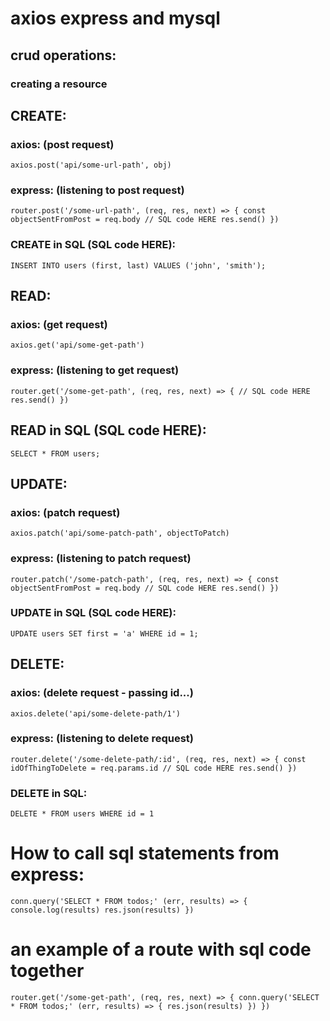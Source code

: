 # axios express and mysql

## crud operations:

### creating a resource

## CREATE:
### axios: (post request)

```axios.post('api/some-url-path', obj)```

### express: (listening to post request)

`router.post('/some-url-path', (req, res, next) => {
  const objectSentFromPost = req.body
  // SQL code HERE
  res.send()
})`

### CREATE in SQL (SQL code HERE):
```INSERT INTO users (first, last) VALUES ('john', 'smith');```

## READ:
### axios: (get request)
```axios.get('api/some-get-path')```

### express: (listening to get request)
`router.get('/some-get-path', (req, res, next) => {
  // SQL code HERE
  res.send()
})`

## READ in SQL (SQL code HERE):
```SELECT * FROM users;```

## UPDATE:
### axios: (patch request)
```axios.patch('api/some-patch-path', objectToPatch)```

### express: (listening to patch request)
`router.patch('/some-patch-path', (req, res, next) => {
  const objectSentFromPost = req.body
  // SQL code HERE
  res.send()
})`

### UPDATE in SQL (SQL code HERE):

```UPDATE users SET first = 'a' WHERE id = 1;```


## DELETE:
### axios: (delete request - passing id...)
```axios.delete('api/some-delete-path/1')```

### express: (listening to delete request)
`router.delete('/some-delete-path/:id', (req, res, next) => {
  const idOfThingToDelete = req.params.id
  // SQL code HERE
  res.send()
})`

### DELETE in SQL:

```DELETE * FROM users WHERE id = 1```


# How to call sql statements from express:

`conn.query('SELECT * FROM todos;' (err, results) => {
    console.log(results)
    res.json(results)
})`

# an example of a route with sql code together

`router.get('/some-get-path', (req, res, next) => {
  conn.query('SELECT * FROM todos;' (err, results) => {
    res.json(results)
  })
})`